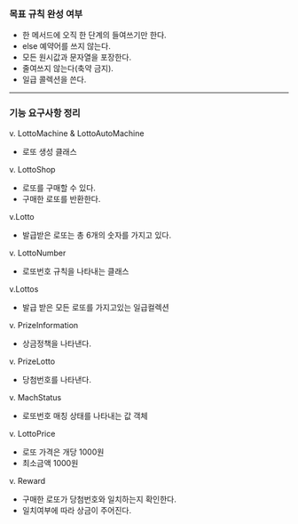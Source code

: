 ### 목표 규칙 완성 여부 
 - 한 메서드에 오직 한 단계의 들여쓰기만 한다.
 - else 예약어를 쓰지 않는다.
 - 모든 원시값과 문자열을 포장한다.
 - 줄여쓰지 않는다(축약 금지).
 - 일급 콜렉션을 쓴다.

 ---
 ### 기능 요구사항 정리
 v. LottoMachine & LottoAutoMachine
 - 로또 생성 클래스 

 v. LottoShop
 - 로또를 구매할 수 있다. 
 - 구매한 로또를 반환한다.
 
 v.Lotto 
 - 발급받은 로또는 총 6개의 숫자를 가지고 있다. 
 
 v. LottoNumber
 - 로또번호 규칙을 나타내는 클래스 
 
 v.Lottos
 - 발급 받은 모든 로또를 가지고있는 일급컬렉션 
 
 v. PrizeInformation
 - 상금정책을 나타낸다.
 
 v. PrizeLotto
 - 당첨번호를 나타낸다.
 
 v. MachStatus
 - 로또번호 매칭 상태를 나타내는 값 객체
 
 v. LottoPrice
 - 로또 가격은 개당 1000원
 - 최소금액 1000원
 
 v. Reward
 - 구매한 로또가 당첨번호와 일치하는지 확인한다. 
 - 일치여부에 따라 상금이 주어진다. 
 
 